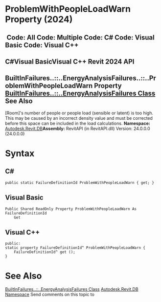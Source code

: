 # ProblemWithPeopleLoadWarn Property (2024)

﻿
 Code: All Code: Multiple Code: C# Code: Visual Basic Code: Visual C++   
---  
C#Visual BasicVisual C++
Revit 2024 API  
---  
BuiltInFailures..::..EnergyAnalysisFailures..::..ProblemWithPeopleLoadWarn Property   
[BuiltInFailures..::..EnergyAnalysisFailures Class](8b9bfa39-1c9b-5cb0-14f1-0f49e2f8828a.md "BuiltInFailures.EnergyAnalysisFailures Class") See Also  
---  
[Room]'s number of people or people load (sensible or latent) is too high. This may be caused by an incorrect density value and must be corrected before this space can be included in the load calculations. 
**Namespace:** [Autodesk.Revit.DB](87546ba7-461b-c646-cbb1-2cb8f5bff8b2.md "Autodesk.Revit.DB Namespace")**Assembly:** RevitAPI (in RevitAPI.dll) Version: 24.0.0.0 (24.0.0.0)
# Syntax
C#  
---  
```text
public static FailureDefinitionId ProblemWithPeopleLoadWarn { get; }
```
  
Visual Basic  
---  
```text
Public Shared ReadOnly Property ProblemWithPeopleLoadWarn As FailureDefinitionId
	Get
```
  
Visual C++  
---  
```text
public:
static property FailureDefinitionId^ ProblemWithPeopleLoadWarn {
	FailureDefinitionId^ get ();
}
```
  
# See Also
[BuiltInFailures..::..EnergyAnalysisFailures Class](8b9bfa39-1c9b-5cb0-14f1-0f49e2f8828a.md "BuiltInFailures.EnergyAnalysisFailures Class")
[Autodesk.Revit.DB Namespace](87546ba7-461b-c646-cbb1-2cb8f5bff8b2.md "Autodesk.Revit.DB Namespace")
Send comments on this topic to 